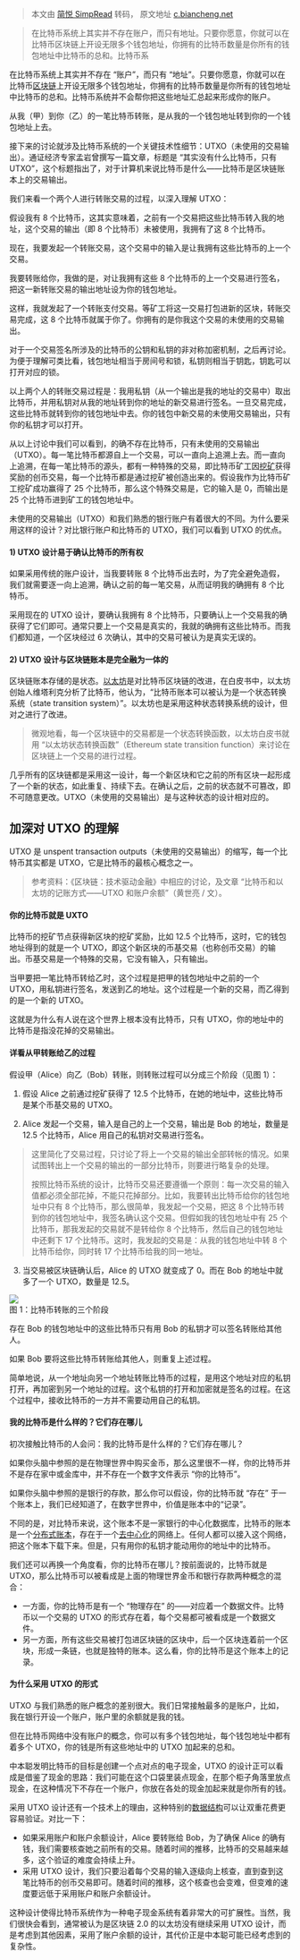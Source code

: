 > 本文由 [简悦 SimpRead](http://ksria.com/simpread/) 转码， 原文地址 [c.biancheng.net](http://c.biancheng.net/view/1895.html)

> 在比特币系统上其实并不存在账户，而只有地址。只要你愿意，你就可以在比特币区块链上开设无限多个钱包地址，你拥有的比特币数量是你所有的钱包地址中比特币的总和。比特币系

在比特币系统上其实并不存在 “账户”，而只有 “地址”。只要你愿意，你就可以在比特币[区块链](http://c.biancheng.net/blockchain/)上开设无限多个钱包地址，你拥有的比特币数量是你所有的钱包地址中比特币的总和。比特币系统并不会帮你把这些地址汇总起来形成你的账户。

从我（甲）到你（乙）的一笔比特币转账，是从我的一个钱包地址转到你的一个钱包地址上去。

接下来的讨论就涉及比特币系统的一个关键技术性细节：UTXO（未使用的交易输出）。通证经济专家孟岩曾撰写一篇文章，标题是 “其实没有什么比特币，只有 UTXO”，这个标题指出了，对于计算机来说比特币是什么——比特币是区块链账本上的交易输出。

我们来看一个两个人进行转账交易的过程，以深入理解 UTXO：

假设我有 8 个比特币，这其实意味着，之前有一个交易把这些比特币转入我的地址，这个交易的输出（即 8 个比特币）未被使用，我拥有了这 8 个比特币。

现在，我要发起一个转账交易，这个交易中的输入是让我拥有这些比特币的上一个交易。

我要转账给你，我做的是，对让我拥有这些 8 个比特币的上一个交易进行签名，把这一新转账交易的输出地址设为你的钱包地址。

这样，我就发起了一个转账支付交易。等矿工将这一交易打包进新的区块，转账交易完成，这 8 个比特币就属于你了。你拥有的是你我这个交易的未使用的交易输出。

对于一个交易签名所涉及的比特币的公钥和私钥的非对称加密机制，之后再讨论。为便于理解可类比看，钱包地址相当于房间号和锁，私钥则相当于钥匙，钥匙可以打开对应的锁。

以上两个人的转账交易过程是：我用私钥（从一个输出是我的地址的交易中）取出比特币，并用私钥对从我的地址转到你的地址的新交易进行签名。一旦交易完成，这些比特币就转到你的钱包地址中去。你的钱包中新交易的未使用交易输出，只有你的私钥才可以打开。

从以上讨论中我们可以看到，的确不存在比特币，只有未使用的交易输出（UTXO）。每一笔比特币都源自上一个交易，可以一直向上追溯上去。而一直向上追溯，在每一笔比特币的源头，都有一种特殊的交易，即比特币矿工因[挖矿](http://c.biancheng.net/view/1898.html)获得奖励的创币交易，每一个比特币都是通过挖矿被创造出来的。假设我作为比特币矿工挖矿成功赢得了 25 个比特币，那么这个特殊交易是，它的输入是 0，而输出是 25 个比特币进到矿工的钱包地址中。

未使用的交易输出（UTXO）和我们熟悉的银行账户有着很大的不同。为什么要采用这样的设计？对比银行账户和比特币的 UTXO，我们可以看到 UTXO 的优点。

#### 1) UTXO 设计易于确认比特币的所有权

如果采用传统的账户设计，当我要转账 8 个比特币出去时，为了完全避免造假，我们就需要逐一向上追溯，确认之前的每一笔交易，从而证明我的确拥有 8 个比特币。

采用现在的 UTXO 设计，要确认我拥有 8 个比特币，只要确认上一个交易我的确获得了它们即可。通常只要上一个交易是真实的，我就的确拥有这些比特币。而我们都知道，一个区块经过 6 次确认，其中的交易可被认为是真实无误的。

#### 2) UTXO 设计与区块链账本是完全融为一体的

区块链账本存储的是状态。[以太坊](http://c.biancheng.net/view/1913.html)是对比特币区块链的改进，在白皮书中，以太坊创始人维塔利克分析了比特币，他认为，“比特币账本可以被认为是一个状态转换系统（state transition system）”。以太坊也是采用这种状态转换系统的设计，但对之进行了改进。

> 微观地看，每一个区块链中的交易都是一个状态转换函数，以太坊白皮书就用 “以太坊状态转换函数”（Ethereum state transition function）来讨论在区块链上一个交易的进行过程。

几乎所有的区块链都是采用这一设计，每一个新区块和它之前的所有区块一起形成了一个新的状态，如此重复、持续下去。在确认之后，之前的状态就不可篡改，即不可随意更改。UTXO（未使用的交易输出）是与这种状态的设计相对应的。

加深对 UTXO 的理解
------------

UTXO 是 unspent transaction outputs（未使用的交易输出）的缩写，每一个比特币其实都是 UTXO，它是比特币的最核心概念之一。

> 参考资料：《区块链：技术驱动金融》中相应的讨论，及文章 “比特币和以太坊的记账方式——UTXO 和账户余额”（黄世亮 / 文）。

#### 你的比特币就是 UXTO

比特币的挖矿节点获得新区块的挖矿奖励，比如 12.5 个比特币，这时，它的钱包地址得到的就是一个 UTXO，即这个新区块的币基交易（也称创币交易）的输出。币基交易是一个特殊的交易，它没有输入，只有输出。

当甲要把一笔比特币转给乙时，这个过程是把甲的钱包地址中之前的一个 UTXO，用私钥进行签名，发送到乙的地址。这个过程是一个新的交易，而乙得到的是一个新的 UTXO。

这就是为什么有人说在这个世界上根本没有比特币，只有 UTXO，你的地址中的比特币是指没花掉的交易输出。

#### 详看从甲转账给乙的过程

假设甲（Alice）向乙（Bob）转账，则转账过程可以分成三个阶段（见图 1）：

1) 假设 Alice 之前通过挖矿获得了 12.5 个比特币，在她的地址中，这些比特币是某个币基交易的 UTXO。

2) Alice 发起一个交易，输入是自己的上一个交易，输出是 Bob 的地址，数量是 12.5 个比特币，Alice 用自己的私钥对交易进行签名。

> 这里简化了交易过程，只讨论了将上一个交易的输出全部转帐的情况。如果试图转出上一个交易的输出的一部分比特币，则要进行略复杂的处理。
> 
> 按照比特币系统的设计，比特币交易还要遵循一个原则：每一次交易的输入值都必须全部花掉，不能只花掉部分。比如，我要转出比特币给你的钱包地址中只有 8 个比特币，那么很简单，我发起一个交易，把这 8 个比特币转到你的钱包地址中，我签名确认这个交易。但假如我的钱包地址中有 25 个比特币，那我发起的交易就不是转给你 8 个比特币，然后自己的钱包地址中还剩下 17 个比特币。这时，我发起的交易是：从我的钱包地址中转 8 个比特币给你，同时转 17 个比特币给我的同一地址。

3) 当交易被区块链确认后，Alice 的 UTXO 就变成了 0。而在 Bob 的地址中就多了一个 UTXO，数量是 12.5。

![](http://c.biancheng.net/uploads/allimg/190107/1-1Z10GJ234P4.gif)  
图 1：比特币转账的三个阶段

存在 Bob 的钱包地址中的这些比特币只有用 Bob 的私钥才可以签名转账给其他人。

如果 Bob 要将这些比特币转账给其他人，则重复上述过程。

简单地说，从一个地址向另一个地址转账比特币的过程，是用这个地址对应的私钥打开，再加密到另一个地址的过程。这个私钥的打开和加密就是签名的过程。在这个过程中，接收比特币的一方并不需要动用自己的私钥。

#### 我的比特币是什么样的？它们存在哪儿

初次接触比特币的人会问：我的比特币是什么样的？它们存在哪儿？

如果你头脑中参照的是在物理世界中购买金币，那么这里很不一样，你的比特币并不是存在家中或金库中，并不存在一个数字文件表示 “你的比特币”。

如果你头脑中参照的是银行的存款，那么你可以假设，你的比特币就 “存在” 于一个账本上，我们已经知道了，在数字世界中，价值是账本中的“记录”。

不同的是，对比特币来说，这个账本不是一家银行的中心化数据库，比特币的账本是一个[分布式账本](http://c.biancheng.net/view/1894.html)，存在于一个[去中心化](http://c.biancheng.net/view/1889.html)的网络上。任何人都可以接入这个网络，把这个账本下载下来。但是，只有用你的私钥才能动用你的地址中的比特币。

我们还可以再换一个角度看，你的比特币在哪儿？按前面说的，比特币就是 UTXO，那么比特币可以被看成是上面的物理世界金币和银行存款两种概念的混合：

*   一方面，你的比特币是有一个 “物理存在” 的——对应着一个数据文件。比特币以一个交易的 UTXO 的形式存在着，每个交易都可被看成是一个数据文件。
*   另一方面，所有这些交易被打包进区块链的区块中，后一个区块连着前一个区块，形成一条链，也就是独特的账本。这么看，你的比特币是这个账本上的记录。

#### 为什么采用 UTXO 的形式

UTXO 与我们熟悉的账户概念的差别很大。我们日常接触最多的是账户，比如，我在银行开设一个账户，账户里的余额就是我的钱。

但在比特币网络中没有账户的概念，你可以有多个钱包地址，每个钱包地址中都有着多个 UTXO，你的钱是所有这些地址中的 UTXO 加起来的总和。

中本聪发明比特币的目标是创建一个点对点的电子现金，UTXO 的设计正可以看成是借鉴了现金的思路：我们可能在这个口袋里装点现金，在那个柜子角落里放点现金，在这种情况下不存在一个账户，你放在各处的现金加起来就是你所有的钱。

采用 UTXO 设计还有一个技术上的理由，这种特别的[数据结构](http://c.biancheng.net/data_structure/)可以让双重花费更容易验证。对比一下：

*   如果采用账户和账户余额设计，Alice 要转账给 Bob，为了确保 Alice 的确有钱，我们需要核查她之前所有的交易。随着时间的推移，比特币的交易越来越多，这个验证的难度会持续上升。
*   采用 UTXO 设计，我们只要沿着每个交易的输入逐级向上核查，直到查到这笔比特币的创币交易即可。随着时间的推移，这个核查也会变难，但变难的速度要远低于采用账户和账户余额设计。

这种设计使得比特币系统作为一种电子现金系统有着非常大的可扩展性。当然，我们很快会看到，通常被认为是区块链 2.0 的以太坊没有继续采用 UTXO 设计，而是考虑到其他因素，采用了账户余额的设计，其代价正是中本聪可能已经考虑到的复杂性。